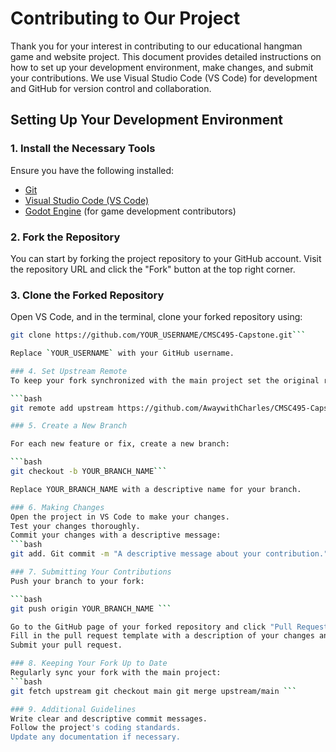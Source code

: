 # Contributing to Our Project

Thank you for your interest in contributing to our educational hangman game and website project. This document provides detailed instructions on how to set up your development environment, make changes, and submit your contributions. We use Visual Studio Code (VS Code) for development and GitHub for version control and collaboration.

## Setting Up Your Development Environment

### 1. Install the Necessary Tools

Ensure you have the following installed:
- [Git](https://git-scm.com/downloads)
- [Visual Studio Code (VS Code)](https://code.visualstudio.com/)
- [Godot Engine](https://godotengine.org/download) (for game development contributors)

### 2. Fork the Repository

You can start by forking the project repository to your GitHub account. Visit the repository URL and click the "Fork" button at the top right corner.

### 3. Clone the Forked Repository

Open VS Code, and in the terminal, clone your forked repository using:

```bash
git clone https://github.com/YOUR_USERNAME/CMSC495-Capstone.git```

Replace `YOUR_USERNAME` with your GitHub username.

### 4. Set Upstream Remote
To keep your fork synchronized with the main project set the original repository as an upstream remote:

```bash
git remote add upstream https://github.com/AwaywithCharles/CMSC495-Capstone.git```

### 5. Create a New Branch

For each new feature or fix, create a new branch:

```bash
git checkout -b YOUR_BRANCH_NAME```

Replace YOUR_BRANCH_NAME with a descriptive name for your branch.

### 6. Making Changes
Open the project in VS Code to make your changes.
Test your changes thoroughly.
Commit your changes with a descriptive message:
```bash
git add. Git commit -m "A descriptive message about your contribution." ```

### 7. Submitting Your Contributions
Push your branch to your fork:

```bash
git push origin YOUR_BRANCH_NAME ```

Go to the GitHub page of your forked repository and click "Pull Request" to submit your changes to the main project.
Fill in the pull request template with a description of your changes and why they are necessary.
Submit your pull request.

### 8. Keeping Your Fork Up to Date
Regularly sync your fork with the main project:
```bash
git fetch upstream git checkout main git merge upstream/main ```

### 9. Additional Guidelines
Write clear and descriptive commit messages.
Follow the project's coding standards.
Update any documentation if necessary.